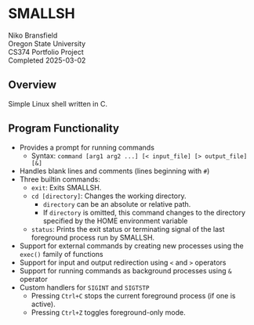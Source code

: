 # SMALLSH
Niko Bransfield  
Oregon State University  
CS374 Portfolio Project  
Completed 2025-03-02

## Overview
Simple Linux shell written in C.

## Program Functionality
- Provides a prompt for running commands
  - Syntax: `command [arg1 arg2 ...] [< input_file] [> output_file] [&]`
- Handles blank lines and comments (lines beginning with `#`)
- Three builtin commands:
  - `exit`: Exits SMALLSH.
  - `cd [directory]`: Changes the working directory.
    - `directory` can be an absolute or relative path.
    - If `directory` is omitted, this command changes to the directory specified by the HOME environment variable
  - `status`: Prints the exit status or terminating signal of the last foreground process run by SMALLSH.
- Support for external commands by creating new processes using the `exec()` family of functions
- Support for input and output redirection using `<` and `>` operators
- Support for running commands as background processes using `&` operator
- Custom handlers for `SIGINT` and `SIGTSTP`
  - Pressing `Ctrl+C` stops the current foreground process (if one is active).
  - Pressing `Ctrl+Z` toggles foreground-only mode.

